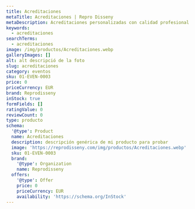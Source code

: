 ```yaml
---
title: Acreditaciones
metaTitle: Acreditaciones | Repro Disseny
metaDescription: Acreditaciones personalizadas con calidad profesional en Cataluña.
keywords:
  - acreditaciones
searchTerms:
  - acreditaciones
image: /img/productos/Acreditaciones.webp
galleryImages: []
alt: alt descripció de la foto
slug: acreditaciones
category: eventos
sku: 01-EVEN-0003
price: 0
priceCurrency: EUR
brand: Reprodisseny
inStock: true
formFields: []
ratingValue: 0
reviewCount: 0
type: producto
schema:
  '@type': Product
  name: Acreditaciones
  description: descripción genérica de mi producto para probar
  image: 'https://reprodisseny.com/img/productos/Acreditaciones.webp'
  sku: 01-EVEN-0003
  brand:
    '@type': Organization
    name: Reprodisseny
  offers:
    '@type': Offer
    price: 0
    priceCurrency: EUR
    availability: 'https://schema.org/InStock'
---
```


